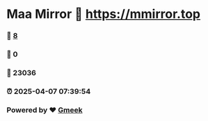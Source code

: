 # Maa Mirror :link: https://mmirror.top 
### :page_facing_up: [8](https://mmirror.top/tag.html) 
### :speech_balloon: 0 
### :hibiscus: 23036 
### :alarm_clock: 2025-04-07 07:39:54 
### Powered by :heart: [Gmeek](https://github.com/Meekdai/Gmeek)
